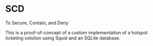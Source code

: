 SCD
===

To Secure, Contain, and Deny

This is a proof-of-concept of a custom implementation of a hotspot ticketing solution using Squid and an SQLite database.
